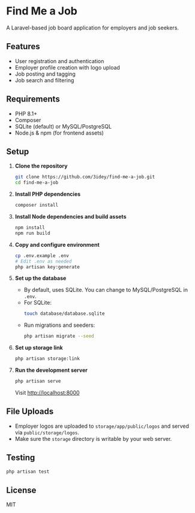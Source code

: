 # Find Me a Job

A Laravel-based job board application for employers and job seekers.

## Features

-   User registration and authentication
-   Employer profile creation with logo upload
-   Job posting and tagging
-   Job search and filtering

## Requirements

-   PHP 8.1+
-   Composer
-   SQLite (default) or MySQL/PostgreSQL
-   Node.js & npm (for frontend assets)

## Setup

1. **Clone the repository**

    ```bash
    git clone https://github.com/3idey/find-me-a-job.git
    cd find-me-a-job
    ```

2. **Install PHP dependencies**

    ```bash
    composer install
    ```

3. **Install Node dependencies and build assets**

    ```bash
    npm install
    npm run build
    ```

4. **Copy and configure environment**

    ```bash
    cp .env.example .env
    # Edit .env as needed
    php artisan key:generate
    ```

5. **Set up the database**

    - By default, uses SQLite. You can change to MySQL/PostgreSQL in `.env`.
    - For SQLite:
        ```bash
        touch database/database.sqlite
        ```
    - Run migrations and seeders:
        ```bash
        php artisan migrate --seed
        ```

6. **Set up storage link**

    ```bash
    php artisan storage:link
    ```

7. **Run the development server**
    ```bash
    php artisan serve
    ```
    Visit [http://localhost:8000](http://localhost:8000)

## File Uploads

-   Employer logos are uploaded to `storage/app/public/logos` and served via `public/storage/logos`.
-   Make sure the `storage` directory is writable by your web server.

## Testing

```bash
php artisan test
```

## License

MIT
